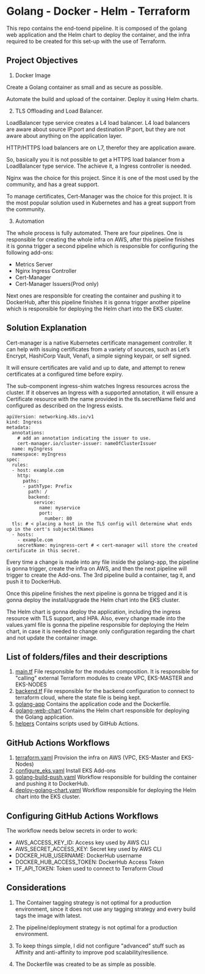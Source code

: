 # Golang - Docker - Helm - Terraform

This repo contains the end-toend pipeline. It is composed of the golang web application and the Helm chart to deploy the container, and the infra required to be created for this set-up with the use of Terraform.

## Project Objectives

1. Docker Image

Create a Golang container as small and as secure as possible.

Automate the build and upload of the container. Deploy it using Helm charts.

2. TLS Offloading and Load Balancer.

LoadBalancer type service creates a L4 load balancer. L4 load balancers are aware about source IP:port and destination IP:port, but they are not aware about anything on the application layer.

HTTP/HTTPS load balancers are on L7, therefor they are application aware.

So, basically you it is not possible to get  a HTTPS load balancer from a LoadBalancer type service. The achieve it, a Ingress controller is needed.

Nginx was the choice for this project. Since it is one of the most used by the community, and has a great support.

To manage certificates, Cert-Manager was the choice for this project. It is the most popular solution used in Kubernetes and has a great support from the community.

3. Automation

The whole process is fully automated. There are four pipelines. 
One is responsible for creating the whole infra on AWS, after this pipeline finishes it is gonna trigger a second pipeline which is responsible for configuring the following add-ons:

- Metrics Server
- Nginx Ingress Controller
- Cert-Manager
- Cert-Manager Issuers(Prod only)

Next ones are responsible for creating the container and pushing it to DockerHub, after this pipeline finishes it is gonna trigger another pipeline which is responsible for deploying the Helm chart into the EKS cluster.

## Solution Explanation

Cert-manager is a native Kubernetes certificate management controller. It can help with issuing certificates from a variety of sources, such as Let’s Encrypt, HashiCorp Vault, Venafi, a simple signing keypair, or self signed.

It will ensure certificates are valid and up to date, and attempt to renew certificates at a configured time before expiry.

The sub-component ingress-shim watches Ingress resources across the cluster. If it observes an Ingress with a supported annotation, it will ensure a Certificate resource with the name provided in the tls.secretName field and configured as described on the Ingress exists.

```
apiVersion: networking.k8s.io/v1
kind: Ingress
metadata:
  annotations:
    # add an annotation indicating the issuer to use.
    cert-manager.io/cluster-issuer: nameOfClusterIssuer
  name: myIngress
  namespace: myIngress
spec:
  rules:
  - host: example.com
    http:
      paths:
      - pathType: Prefix
        path: /
        backend:
          service:
            name: myservice
            port:
              number: 80
  tls: # < placing a host in the TLS config will determine what ends up in the cert's subjectAltNames
  - hosts:
    - example.com
    secretName: myingress-cert # < cert-manager will store the created certificate in this secret.
```

Every time a change is made into any file inside the golang-app, the pipeline is gonna trigger, create the infra on AWS, and then the next pipeline will trigger to create the Add-ons. The 3rd pipeline build a container, tag it, and push it to DockerHub.

Once this pipeline finishes the next pipeline is gonna be trigged and it is gonna deploy the install/upgrade the Helm chart into the EKS cluster.

The Helm chart is gonna deploy the application, including the ingress resource with TLS support, and HPA. Also, every change made into the values.yaml file is gonna the
pipeline responsible for deploying the Helm chart, in case it is needed to change only configuration regarding the chart and not update the container image.



## List of folders/files and their descriptions

1. [main.tf](main.tf) File responsible for the modules composition. It is responsible for "calling" external Terraform modules to create VPC, EKS-MASTER and EKS-NODES
2. [backend.tf](variables.tf) File responsible for the backend configuration to connect to terraform cloud, where the state file is being kept.
3. [golang-app](golang-app) Contains the application code and the Dockerfile.
4. [golang-web-chart](golang-web-chart) Contains the Helm chart responsible for deploying the Golang application.
5. [helpers](helpers) Contains scripts used by GitHub Actions.
   
## GitHub Actions Workflows

1. [terraform.yaml](.github/workflows/terraform.yaml) Provision the infra on AWS (VPC, EKS-Master and EKS-Nodes)
2. [configure_eks.yaml](.github/workflows/configure_eks.yaml) Install EKS Add-ons
1. [golang-build-push.yaml](.github/workflows/golang-build-push.yaml) Workflow responsible for building the container and pushing it to DockerHub.
2. [deploy-golang-chart.yaml](.github/workflows/configure-eks.yaml) Workflow responsible for deploying the Helm chart into the EKS cluster.

## Configuring GitHub Actions Workflows

The workflow needs below secrets in order to work:

- AWS_ACCESS_KEY_ID: Access key used by AWS CLI
- AWS_SECRET_ACCESS_KEY: Secret key used by AWS CLI
- DOCKER_HUB_USERNAME: DockerHub username
- DOCKER_HUB_ACCESS_TOKEN: DockerHub Access Token
- TF_API_TOKEN: Token used to connect to Terraform Cloud


## Considerations

1. The Container tagging strategy is not optimal for a production environment, since it does not use any tagging strategy and every build tags the image with latest.

2. The pipeline/deployment strategy is not optimal for a production environment.
   
3. To keep things simple, I did not configure "advanced" stuff such as Affinity and anti-affinity to improve pod scalability/resilience.

4. The Dockerfile was created to be as simple as possible.
